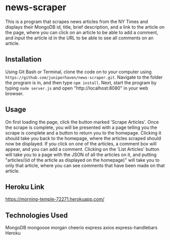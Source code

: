 # news-scraper
This is a program that scrapes news articles from the NY Times and displays their MongoDB id, title, brief description, and a link to the article on the page, where you can click on an article to be able to add a comment, and input the article id in the URL to be able to see all comments on an article.

## Installation
Using Git Bash or Terminal, clone the code on to your computer using ```https://github.com/juniperhaven/news-scraper.git```. Navigate to the folder the program is in, and then type ```npm install```. Next, start the program by typing ```node server.js``` and open "http://localhost:8080" in your web browser.

## Usage
On first loading the page, click the button marked 'Scrape Articles'. Once the scrape is complete, you will be presented with a page telling you the scrape is complete and a button to return you to the homepage. Clicking it should take you back to the homepage, where the articles scraped should now be displayed. If you click on one of the articles, a comment box will appear, and you can add a comment. Clicking on the 'List Articles' button will take you to a page with the JSON of all the articles on it, and putting "articles/(id of the article as displayed on the homepage)" will take you to only that article, where you can see comments that have been made on that article.

## Heroku Link
https://morning-temple-72271.herokuapp.com/

## Technologies Used
MongoDB
mongoose
morgan
cheerio
express
axios
express-handlebars
Heroku